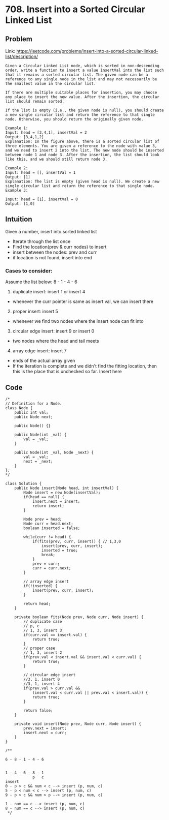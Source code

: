 # 708. Insert into a Sorted Circular Linked List

## Problem
Link: https://leetcode.com/problems/insert-into-a-sorted-circular-linked-list/description/
```
Given a Circular Linked List node, which is sorted in non-descending order, write a function to insert a value insertVal into the list such that it remains a sorted circular list. The given node can be a reference to any single node in the list and may not necessarily be the smallest value in the circular list.

If there are multiple suitable places for insertion, you may choose any place to insert the new value. After the insertion, the circular list should remain sorted.

If the list is empty (i.e., the given node is null), you should create a new single circular list and return the reference to that single node. Otherwise, you should return the originally given node.

Example 1: 
Input: head = [3,4,1], insertVal = 2
Output: [3,4,1,2]
Explanation: In the figure above, there is a sorted circular list of three elements. You are given a reference to the node with value 3, and we need to insert 2 into the list. The new node should be inserted between node 1 and node 3. After the insertion, the list should look like this, and we should still return node 3.

Example 2:
Input: head = [], insertVal = 1
Output: [1]
Explanation: The list is empty (given head is null). We create a new single circular list and return the reference to that single node.
Example 3:

Input: head = [1], insertVal = 0
Output: [1,0]
```

## Intuition
Given a number, insert into sorted linked list
- Iterate through the list once
- Find the location(prev & curr nodes) to insert
- insert between the nodes: prev and curr
- if location is not found, insert into end

### Cases to consider:
Assume the list below:
8 - 1 - 4 - 6

1. duplicate insert: insert 1 or insert 4
  - whenever the curr pointer is same as insert val, we can insert there
2. proper insert: insert 5
  - whenever we find two nodes where the insert node can fit into
3. circular edge insert: insert 9 or insert 0
  - two nodes where the head and tail meets
4. array edge insert: insert 7
  - ends of the actual array given
  - If the iteration is complete and we didn't find the fitting location, then this is the place that is unchecked so far. Insert here


## Code
```
/*
// Definition for a Node.
class Node {
    public int val;
    public Node next;

    public Node() {}

    public Node(int _val) {
        val = _val;
    }

    public Node(int _val, Node _next) {
        val = _val;
        next = _next;
    }
};
*/

class Solution {
    public Node insert(Node head, int insertVal) {
        Node insert = new Node(insertVal);
        if(head == null) {
            insert.next = insert;
            return insert;
        }

        Node prev = head;
        Node curr = head.next;
        boolean inserted = false;

        while(curr != head) {
            if(fits(prev, curr, insert)) { // 1,3,0
                insert(prev, curr, insert);
                inserted = true;
                break;
            }
            prev = curr; 
            curr = curr.next;
        }

        // array edge insert
        if(!inserted) {
            insert(prev, curr, insert);
        }

        return head;
    }

    private boolean fits(Node prev, Node curr, Node insert) {
        // duplicate case
        // p, c
        // 1, 3, insert 3
        if(curr.val == insert.val) {
            return true;
        }
        // proper case
        // 1, 3, insert 2
        if(prev.val < insert.val && insert.val < curr.val) {
            return true;
        }

        // circular edge insert
        //3, 1, insert 0
        //3, 1, insert 4
        if(prev.val > curr.val && 
            (insert.val < curr.val || prev.val < insert.val)) {
            return true;
        }

        return false;
    }

    private void insert(Node prev, Node curr, Node insert) {
        prev.next = insert;
        insert.next = curr;
    }
}

/**

6 - 8 - 1 - 4 - 6


1 - 4 - 6 - 8 - 1
            p   c
insert
0 - p > c && num < c --> insert (p, num, c)
5 - p < num < c --> insert (p, num, c)
9 - p > c && num > p --> insert (p, num, c)

1 - num == c --> insert (p, num, c)
8 - num == c --> insert (p, num, c)
 */
```
